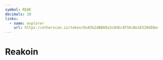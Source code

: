 ```yaml
---
symbol: REAK
decimals: 18
links:
  - name: explorer
    url: https://etherscan.io/token/0xA5b2dBBA9a3c04Ec4F56cBe16520dEBecbF35545
---
```


# Reakoin

